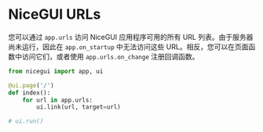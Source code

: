 # NiceGUI URLs

您可以通过 `app.urls` 访问 NiceGUI 应用程序可用的所有 URL 列表。由于服务器尚未运行，因此在 `app.on_startup` 中无法访问这些 URL。相反，您可以在页面函数中访问它们，或者使用 `app.urls.on_change` 注册回调函数。

```python
from nicegui import app, ui

@ui.page('/')
def index():
    for url in app.urls:
        ui.link(url, target=url)

# ui.run()
```

